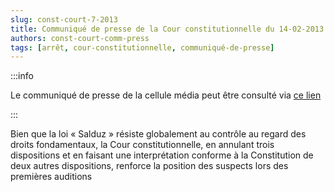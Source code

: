 ```yaml
---   
slug: const-court-7-2013
title: Communiqué de presse de la Cour constitutionnelle du 14-02-2013
authors: const-court-comm-press
tags: [arrêt, cour-constitutionnelle, communiqué-de-presse]
---
```


:::info

Le communiqué de presse de la cellule média peut être consulté via [ce lien](https://www.const-court.be/public/f/2013/2013-007f-info.pdf) 

:::

Bien que la loi « Salduz » résiste globalement au contrôle au regard des droits fondamentaux, la Cour constitutionnelle, en annulant trois dispositions et en faisant une interprétation conforme à la Constitution de deux autres dispositions, renforce la position des suspects lors des premières auditions
